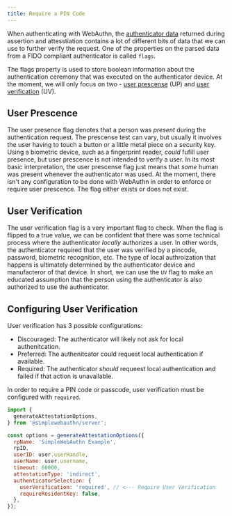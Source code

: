 ```yaml
---
title: Require a PIN Code
---
```


When authenticating with WebAuthn, the [authenticator data](https://www.w3.org/TR/webauthn-2/#sctn-authenticator-data) returned during assertion and attesstiation contains a lot of different bits of data that we can use to further verify the request. One of the properties on the parsed data from a FIDO compliant authenticator is called `flags`. 

The flags property is used to store boolean information about the authentication ceremony that was executed on the authenticator device. At the moment, we will only focus on two - [user prescense](https://www.w3.org/TR/webauthn-2/#concept-user-present) (UP) and [user verification](https://www.w3.org/TR/webauthn-2/#user-verification) (UV).

## User Prescence
The user presence flag denotes that a person was _present_ during the authentication request. The prescense test can vary, but usually it involves the user having to touch a button or a little metal piece on a security key. Using a biometric device, such as a fingerprint reader, _could_ fufill user presence, but user prescence is not intended to verify a user. In its most basic interpretation, the user prescense flag just means that _some_ human was present whenever the authenticator was used. At the moment, there isn't any configuration to be done with WebAuthn in order to enforce or require user prescence. The flag either exists or does not exist.

## User Verification
The user verification flag is a very important flag to check. When the flag is flipped to a true value, we can be confident that there was some technical process where the authenticator _locally_ authorizes a user. In other words, the authenticator required that the user was verified by a pincode, password, biometric recognition, etc. The type of local authroization that happens is ultimately determined by the authenticator device and manufacteror of that device. In short, we can use the `UV` flag to make an educated assumption that the person using the authenticator is also authorized to use the authenticator.

## Configuring User Verification
User verification has 3 possible configurations:

- Discouraged: The authenticator will likely not ask for local authenitcation.
- Preferred: The authenitcator could request local authentication if available.
- Required: The authenticator _should_ requeest local authentication and failed if that action is unavailable.

In order to require a PIN code or passcode, user verification must be configured with `required`.

```javascript
import {
  generateAttestationOptions,
} from '@simplewebauthn/server';

const options = generateAttestationOptions({
  rpName: 'SimpleWebAuthn Example',
  rpID,
  userID: user.userHandle,
  userName: user.username,
  timeout: 60000,
  attestationType: 'indirect',
  authenticatorSelection: {
    userVerification: 'required', // <--- Require User Verification
    requireResidentKey: false,
  },
});
```
